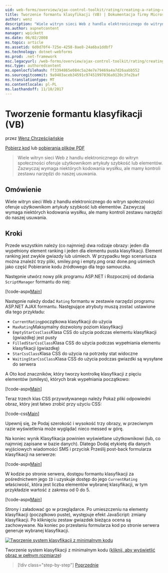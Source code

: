 ```yaml
---
uid: web-forms/overview/ajax-control-toolkit/rating/creating-a-rating-control-vb
title: Tworzenie formantu klasyfikacji (VB) | Dokumentacja firmy Microsoft
author: wenz
description: "Wiele witryn sieci Web z handlu elektronicznego do witryn społeczności oferuje użytkownikom artykuły szybkość lub elementów. Zazwyczaj wymaga niektórych kodowania wysiłku, ale mamy..."
ms.author: aspnetcontent
manager: wpickett
ms.date: 06/02/2008
ms.topic: article
ms.assetid: 6d0d70f4-725e-4258-8ae8-24a6ba1ddbf7
ms.technology: dotnet-webforms
ms.prod: .net-framework
msc.legacyurl: /web-forms/overview/ajax-control-toolkit/rating/creating-a-rating-control-vb
msc.type: authoredcontent
ms.openlocfilehash: ff3394865e084c5a24e7e79469a4a7d26aabb552
ms.sourcegitcommit: 9a9483aceb34591c97451997036a9120c3fe2baf
ms.translationtype: MT
ms.contentlocale: pl-PL
ms.lasthandoff: 11/10/2017
---
```

<a name="creating-a-rating-control-vb"></a>Tworzenie formantu klasyfikacji (VB)
====================
przez [Wenz Chrześcijańskie](https://github.com/wenz)

[Pobierz kod](http://download.microsoft.com/download/9/3/f/93f8daea-bebd-4821-833b-95205389c7d0/rating0.vb.zip) lub [pobierania plików PDF](http://download.microsoft.com/download/2/d/c/2dc10e34-6983-41d4-9c08-f78f5387d32b/rating0VB.pdf)

> Wiele witryn sieci Web z handlu elektronicznego do witryn społeczności oferuje użytkownikom artykuły szybkość lub elementów. Zazwyczaj wymaga niektórych kodowania wysiłku, ale mamy kontroli zestawu narzędzi do naszej usuwania.


## <a name="overview"></a>Omówienie

Wiele witryn sieci Web z handlu elektronicznego do witryn społeczności oferuje użytkownikom artykuły szybkość lub elementów. Zazwyczaj wymaga niektórych kodowania wysiłku, ale mamy kontroli zestawu narzędzi do naszej usuwania.

## <a name="steps"></a>Kroki

Przede wszystkim należy (co najmniej) dwa rodzaje obrazy: jeden dla wypełniony element ranking i jeden dla elementu pusta klasyfikacji. Element ranking jest zwykle gwiazdy lub uśmiech. W przypadku tego scenariusza można znaleźć trzy pliki, smiley.png i empty.png oraz done.png uśmiech jako część Pobieranie kodu źródłowego dla tego samouczka.

Następnie utwórz nowy plik programu ASP.NET i Rozpocznij od dodania `ScriptManager` formantu do niej:

[!code-aspx[Main](creating-a-rating-control-vb/samples/sample1.aspx)]

Następnie należy dodać `Rating` formantu w zestawie narzędzi programu ASP.NET AJAX formantu. Następujące atrybuty muszą zostać ustawione dla tego przykładu:

- `CurrentRating`początkowa klasyfikacji do użycia
- `MaxRating`Maksymalny dozwolony poziom klasyfikacji
- `EmptyStarCssClass`Klasa CSS do użycia podczas elementu klasyfikacji (gwiazdkę) jest pusty
- `FilledStarCssClass`Klasa CSS do użycia podczas wypełniania elementu klasyfikacji (gwiazdkę)
- `StarCssClass`Klasa CSS do użycia na potrzeby stat widoczne
- `WaitingStarCssClass`Klasa CSS do użycia podczas gwiazdki są wysyłane do serwera

A Oto kod znaczników, który tworzy kontrolkę klasyfikacji z pięciu elementów (smileys), których brak wypełniania początkowo:

[!code-aspx[Main](creating-a-rating-control-vb/samples/sample2.aspx)]

Teraz trzech klas CSS przywoływanego należy Pokaż pliki odpowiedni obraz, który jest łatwo zrobić przy użyciu CSS:

[!code-css[Main](creating-a-rating-control-vb/samples/sample3.css)]

Upewnij się, że Podaj szerokość i wysokość trzy obrazy, w przeciwnym razie wyświetlenia może wyglądać nieco messed w górę.

Na koniec wynik Klasyfikacja powinien wyświetlane użytkownikowi (lub, co najmniej zapisane w bazie danych). Dlatego Dodaj etykietę dla danych wyjściowych wiadomości SMS i przycisk Prześlij post-back formularza klasyfikacji na serwerze:

[!code-aspx[Main](creating-a-rating-control-vb/samples/sample4.aspx)]

W kodzie po stronie serwera, dostępu formantu klasyfikacji za pośrednictwem jego `ID` i uzyskuje dostęp do jego `CurrentRating` właściwość, która jest liczba elementów wybranej klasyfikacji, w tym przykładzie wartość z zakresu od 0 do 5.

[!code-aspx[Main](creating-a-rating-control-vb/samples/sample5.aspx)]

Strony i załadować go w przeglądarce. Po umieszczeniu na elementy klasyfikacji (początkowo puste), występuje efekt JavaScript: zmiany klasyfikacji. Po kliknięciu zestaw gwiazdek bieżąca ocena są zachowywane. Na koniec po przesłaniu formularza kod po stronie serwera generuje wybranej klasyfikacji.


[![Tworzenie system klasyfikacji z minimalnym kodu](creating-a-rating-control-vb/_static/image2.png)](creating-a-rating-control-vb/_static/image1.png)

Tworzenie system klasyfikacji z minimalnym kodu ([kliknij, aby wyświetlić obraz w pełnym rozmiarze](creating-a-rating-control-vb/_static/image3.png))

>[!div class="step-by-step"]
[Poprzednie](creating-a-rating-control-cs.md)
